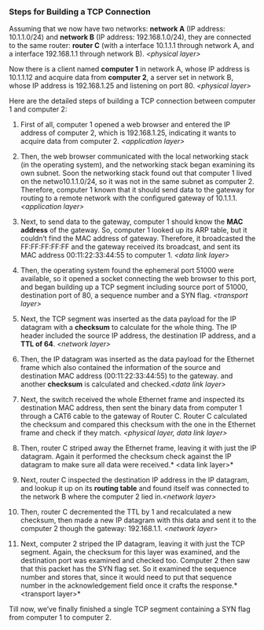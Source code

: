 ### Steps for Building a TCP Connection


Assuming that we now have two networks: **network A** (IP address: 10.1.1.0/24) and **network B** (IP address: 192.168.1.0/24), they are connected to the same router: **router C** (with a interface 10.1.1.1 through network A, and a interface 192.168.1.1 through network B). *\<physical layer>*

Now there is a client named **computer 1** in network A, whose IP address is 10.1.1.12 and acquire data from **computer 2**, a server set in network B, whose IP address is 192.168.1.25 and listening on port 80. *\<physical layer>*

Here are the detailed steps of building a TCP connection between  computer 1 and computer 2:

1. First of all, computer 1 opened a web browser and entered the IP address of computer 2, which is 192.168.1.25, indicating it wants to acquire data from computer 2. *\<application layer>*

2. Then, the web browser communicated with the local networking stack (in the operating system), and the networking stack began examining its own subnet. Soon the networking stack found out that computer 1 lived on the netwo10.1.1.0/24, so it was not in the same subnet as computer 2. Therefore, computer 1 known that it should send data to the gateway for routing to a remote network with the configured gateway of 10.1.1.1. *\<application layer>*

3. Next, to send data to the gateway, computer 1 should know the **MAC address** of the gateway. So, computer 1 looked up its ARP table, but it couldn’t find the MAC address of gateway. Therefore, it broadcasted the FF:FF:FF:FF:FF and the gateway received its broadcast, and sent its MAC address 00:11:22:33:44:55 to computer 1. *\<data link layer>*

4. Then, the operating system found the ephemeral port 51000 were available, so it opened a socket connecting the web browser to this port, and began building up a TCP segment including source port of 51000, destination port of 80, a sequence number and a SYN flag. *\<transport layer>*

5. Next, the TCP segment was inserted as the data payload for the IP datagram with a **checksum** to calculate for the whole thing. The IP header included the source IP address, the destination IP address, and a **TTL of 64**. *\<network layer>*

6. Then, the IP datagram was inserted as the data payload for the Ethernet frame which also contained the information of the source and destination MAC address (00:11:22:33:44:55) to the gateway. and another **checksum** is calculated and checked.*\<data link layer>*

7. Next, the switch received the whole Ethernet frame and inspected its destination MAC address, then sent the binary data from computer 1 through a CAT6 cable to the gateway of Router C. Router C calculated the checksum and compared this checksum with the one in the Ethernet frame and check if they match. *\<physical layer, data link layer>*

8. Then, router C striped away the Ethernet frame, leaving it with just the IP datagram. Again it performed the checksum check against the IP datagram to make sure all data were received.* \<data link layer>*

9. Next, router C inspected the destination IP address in the IP datagram, and lookup it up on its **routing table** and found itself was connected to the network B where the computer 2 lied in.*\<network layer>*

10. Then, router C decremented the TTL by 1 and recalculated a new checksum, then made a new IP datagram with this data and sent it to the computer 2 though the gateway: 192.168.1.1. *\<network layer>*

11. Next, computer 2 striped the IP datagram, leaving it with just the TCP segment. Again, the checksum for this layer was examined, and the destination port was examined and checked too. Computer 2 then saw that this packet has the SYN flag set. So it examined the sequence number and stores that, since it would need to put that sequence number in the acknowledgement field once it crafts the response.* \<transport layer>*

Till now, we’ve finally finished a single TCP segment containing a SYN flag from computer 1 to computer 2.
<!--stackedit_data:
eyJoaXN0b3J5IjpbLTg0MTkyNDg5LC02MzA1NTM2MDFdfQ==
-->
